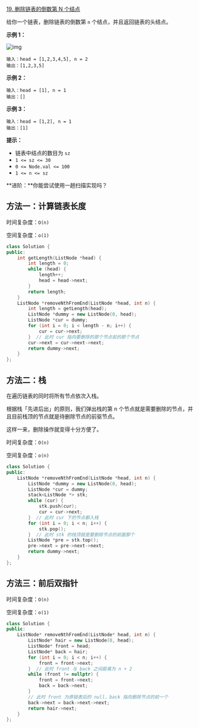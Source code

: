 [19. 删除链表的倒数第 N 个结点](https://leetcode-cn.com/problems/remove-nth-node-from-end-of-list/)

给你一个链表，删除链表的倒数第 `n` 个结点，并且返回链表的头结点。

**示例 1：**

![img](https://assets.leetcode.com/uploads/2020/10/03/remove_ex1.jpg)



```
输入：head = [1,2,3,4,5], n = 2
输出：[1,2,3,5]
```

**示例 2：**

```
输入：head = [1], n = 1
输出：[]
```

**示例 3：**

```
输入：head = [1,2], n = 1
输出：[1]
```

**提示：**

- 链表中结点的数目为 `sz`
- `1 <= sz <= 30`
- `0 <= Node.val <= 100`
- `1 <= n <= sz`

**进阶：**你能尝试使用一趟扫描实现吗？

## 方法一：计算链表长度

时间复杂度：`O(n)`

空间复杂度：`o(1)`

```c++
class Solution {
public:
    int getLength(ListNode *head) {
        int length = 0;
        while (head) {
            length++;
            head = head->next;
        }
        return length;
    }
    ListNode *removeNthFromEnd(ListNode *head, int n) {
        int length = getLength(head);
        ListNode *dummy = new ListNode(0, head);
        ListNode *cur = dummy;
        for (int i = 0; i < length - n; i++) {
            cur = cur->next;
        }  // 此时 cur 指向要删除的那个节点前的那个节点
        cur->next = cur->next->next;
        return dummy->next;
    }
};
```

## 方法二：栈

在遍历链表的同时将所有节点依次入栈。

根据栈「先进后出」的原则，我们弹出栈的第 n 个节点就是需要删除的节点，并且目前栈顶的节点就是待删除节点的前驱节点。

这样一来，删除操作就变得十分方便了。

时间复杂度：`O(n)`

空间复杂度：`o(n)`

```c++
class Solution {
public:
    ListNode *removeNthFromEnd(ListNode *head, int n) {
        ListNode *dummy = new ListNode(0, head);
        ListNode *cur = dummy;
        stack<ListNode *> stk;
        while (cur) {
            stk.push(cur);
            cur = cur->next;
        }  // 此时 cur 下的节点都入栈
        for (int i = 0; i < n; i++) {
            stk.pop();
        }  // 此时 stk 的栈顶就是要删除节点的前面那个
        ListNode *pre = stk.top();
        pre->next = pre->next->next;
        return dummy->next;
    }
};
```

## 方法三：前后双指针

时间复杂度：`O(n)`

空间复杂度：`o(1)`

```c++
class Solution {
public:
    ListNode* removeNthFromEnd(ListNode* head, int n) {
        ListNode* hair = new ListNode(0, head);
        ListNode* front = head;
        ListNode* back = hair;
        for (int i = 0; i < n; i++) {
            front = front->next;
        }  // 此时 front 与 back 之间距离为 n + 2
        while (front != nullptr) {
            front = front->next;
            back = back->next;
        }
        // 此时 front 为原链表后的 null，back 指向删除节点的前一个
        back->next = back->next->next;
        return hair->next;
    }
};
```

